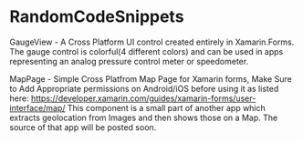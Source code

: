 # RandomCodeSnippets
GaugeView - A Cross Platform UI control created entirely in Xamarin.Forms. The gauge control is colorful(4 different colors) and can be used 
in apps representing an analog pressure control meter or speedometer.

MapPage - Simple Cross Platfrom Map Page for Xamarin forms, Make Sure to Add Appropriate permissions on Android/iOS before using it as listed here: https://developer.xamarin.com/guides/xamarin-forms/user-interface/map/
This component is a small part of another app which extracts geolocation from Images and then shows those on a Map. The source of that app will be posted soon.
